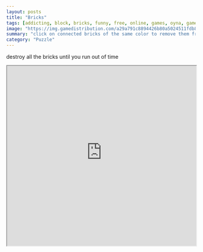 ```yaml
---
layout: posts
title: "Bricks"
tags: [addicting, block, bricks, funny, free, online, games, oyna, game, free, games, play, play, games]
image: "https://img.gamedistribution.com/a29a791c8894426b80a5024511fdb896.jpg"
summary: "click on connected bricks of the same color to remove them from the playfield  free online games oyna game free games play play games"
category: "Puzzle"
---
```


destroy all the bricks until you run out of time

<iframe width="100%" height="480px;" src="https://html5.gamedistribution.com/a29a791c8894426b80a5024511fdb896/"></iframe>